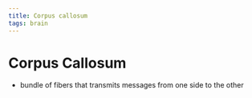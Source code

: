 ```yaml
---
title: Corpus callosum
tags: brain
---
```


# Corpus Callosum
- bundle of fibers that transmits messages from one side to the other




























































































